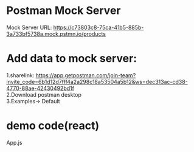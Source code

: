# Postman Mock Server
Mock Server URL: https://c73803c8-75ca-41b5-885b-3a733bf5738a.mock.pstmn.io/products
# Add data to mock server:  
1.sharelink: https://app.getpostman.com/join-team?invite_code=6b1d12d7fff4a2a298c18a53504a5b12&ws=dec313ac-cd38-4770-88ae-42430492bd1f  
2.Download postman desktop  
3.Examples-> Default
# demo code(react)
App.js


